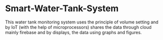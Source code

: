 # Smart-Water-Tank-System
This water tank monitoring system uses the principle of volume setting and by IoT (with the help of microprocessors) shares the data through cloud mainly firebase and by displays, the data using graphs and figures.
